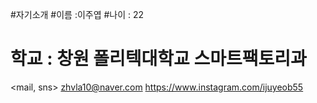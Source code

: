 #자기소개
#이름 :이주엽
#나이 : 22
# 학교 : 창원 폴리텍대학교 스마트팩토리과

<mail, sns>
<zhvla10@naver.com>
<https://www.instagram.com/ijuyeob55>
